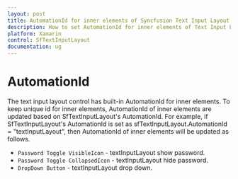 ```yaml
---
layout: post
title: AutomationId for inner elements of Syncfusion Text Input Layout
description: How to set AutomationId for inner elements of Text Input Layout
platform: Xamarin
control: SfTextInputLayout
documentation: ug
---
```


# AutomationId

The text input layout control has built-in AutomationId for inner elements. To keep unique id for inner elements, AutomationId of inner elements are updated based on SfTextInputLayout's AutomationId. For example, if SfTextInputLayout's AutomationId is set as sfTextInputLayout.AutomationId = "textInputLayout", then AutomationId of inner elements will be updated as follows.

* `Password Toggle VisibleIcon` - textInputLayout show password.
* `Password Toggle CollapsedIcon` - textInputLayout hide password.
* `DropDown Button` - textInputLayout drop down.
